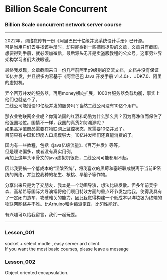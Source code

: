 # Billion Scale Concurrent  

### Billion Scale concurrent network server course  
----  
2022年，网络疯传有一份《阿里巴巴十亿级并发系统设计手册》已开源。  
可是当用户们去寻找该手册时，却只能得到一些捕风捉影的文章，文章只有截图，想要得到手册，就必须加微信，最后源头无非是卖盗版教程的公众号。这事另业界架构学习者们大跌眼镜。  


最终我发现，文章截图来自一份几年前阿里p9级别的交流文档，文档并没有保证10亿并发，并且很多内容基于《阿里巴巴 Java 开发手册 v1.4.0》 、JDK7.0、阿里的虚拟机。  


弄个百万并发的服务器，再用money横向扩展，1000台服务器负载均衡，事实上他们也就这个了。  
二线公司能搭设10亿级并发的服务吗？当然二线公司没有10亿个用户。  


那农业物联网企业呢？你猜法国的红酒和奶酪为什么那么贵？因为高净值而保住了他强国地位。国情不一样，我国的真货如何溯源呢？  
如果高净值商品需要在物联网上监控状态。就需要10亿并发了。  
目前只有中国和印度人口规模够大。10亿并发咱们还真能消费的了。   


国内有一些教程，包括《java亿级流量》、《百万并发》等等。  
但是理论偏多，或者没有真实用例。  
再加上这年头甲骨文的java虚拟机很贵，二线公司可能都用不起。  


因此我要搞一个低成本的“涅槃系统”，将我喜欢的黑莓和塞班联成脱离于当前IP系统的网络，并监控我种的花生、核桃、旱稻子等作物。  


分享出来只是为了交朋友，我本是一个动画导演，想法比较发散。但多年前吴宇森、高希希等国际大导演常将他们项目特效方面的重点环节发包给我，使得我具有了一定闭门造车、攻破难关的能力。因此我觉得构建一个低成本以洋垃圾为终端的物联网网络并不难。比Arhuino和树莓派便宜，比51性能好。  

有兴趣可以给我留言，我们一起玩耍。  

----  
### Lesson_001  
socket + select modle , easy server and client.  
If you want the most basic courses, please leave a message  

### Lesson_002  
Object oriented encapsulation.  
